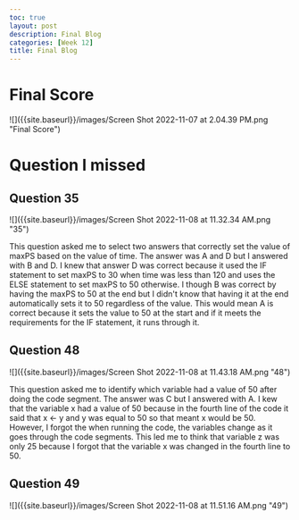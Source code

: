 ```yaml
---
toc: true
layout: post
description: Final Blog
categories: [Week 12]
title: Final Blog
---
```


# Final Score

![]({{site.baseurl}}/images/Screen Shot 2022-11-07 at 2.04.39 PM.png "Final Score")

# Question I missed

## Question 35

![]({{site.baseurl}}/images/Screen Shot 2022-11-08 at 11.32.34 AM.png "35")

This question asked me to select two answers that correctly set the value of maxPS based on the value of time. The answer was A and D but I answered with B and D. I knew that answer D was correct because it used the IF statement to set maxPS to 30 when time was less than 120 and uses the ELSE statement to set maxPS to 50 otherwise. I though B was correct by having the maxPS to 50 at the end but I didn't know that having it at the end automatically sets it to 50 regardless of the value. This would mean A is correct because it sets the value to 50 at the start and if it meets the requirements for the IF statement, it runs through it.

## Question 48

![]({{site.baseurl}}/images/Screen Shot 2022-11-08 at 11.43.18 AM.png "48")

This question asked me to identify which variable had a value of 50 after doing the code segment. The answer was C but I answered with A. I kew that the variable x had a value of 50 because in the fourth line of the code it said that x <- y and y was equal to 50 so that meant x would be 50. However, I forgot the when running the code, the variables change as it goes through the code segments. This led me to think that variable z was only 25 because I forgot that the variable x was changed in the fourth line to 50.

## Question 49

![]({{site.baseurl}}/images/Screen Shot 2022-11-08 at 11.51.16 AM.png "49")




